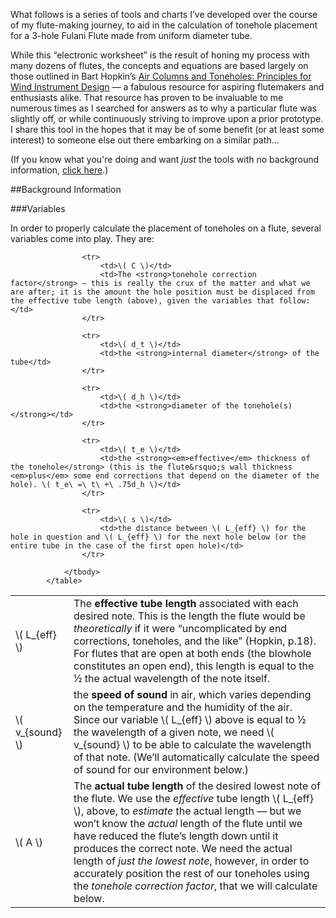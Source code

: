What follows is a series of tools and charts I’ve developed over the course of my flute-making journey, to aid in the calculation of tonehole placement for a 3-hole Fulani Flute made from uniform diameter tube. 

While this “electronic worksheet” is the result of honing my process with many dozens of flutes, the concepts and equations are based largely on those outlined in Bart Hopkin’s [Air Columns and Toneholes: Principles for Wind Instrument Design][1] — a fabulous resource for aspiring flutemakers and enthusiasts alike. That resource has proven to be invaluable to me numerous times as I searched for answers as to why a particular flute was slightly off, or while continuously striving to improve upon a prior prototype. I share this tool in the hopes that it may be of some benefit (or at least some interest) to someone else out there embarking on a similar path...

(If you know what you're doing and want _just_ the tools with no background information, [click here][2].)

[1]:http://windworld.com/products-page/books-cds/air-columns-and-toneholes-principles-for-wind-instrument-design/
[2]:flute-calc

##Background Information

###Variables

In order to properly calculate the placement of toneholes on a flute, several variables come into play. They are:

<table class="table table-striped">
				<tbody>
					<tr>
						<td>\( L_{eff} \)</td>
						<td>The <strong>effective tube length</strong> associated with each desired note. This is the length the flute would be <em>theoretically</em> if it were &ldquo;uncomplicated by end corrections, toneholes, and the like&rdquo; (Hopkin, p.18). For flutes that are open at both ends (the blowhole constitutes an open end), this length is equal to the ½ the actual wavelength of the note itself.</td>
					</tr>
					<tr>
						<td>\( v_{sound} \)</td>
						<td>the <strong>speed of sound</strong> in air, which varies depending on the temperature and the humidity of the air. Since our variable \( L_{eff} \) above is equal to ½ the wavelength of a given note, we need \( v_{sound} \) to be able to calculate the wavelength of that note. (We&rsquo;ll automatically calculate the speed of sound for our environment below.)</td>
					</tr>
					<tr>
						<td>\( A \)</td>
						<td>The <strong>actual tube length</strong> of the desired lowest note of the flute. We use the <em>effective</em> tube length \( L_{eff} \), above, to <em>estimate</em> the actual length — but we won&rsquo;t know the <em>actual</em> length of the flute until we have reduced the flute&rsquo;s length down until it produces the correct note. We need the actual length of <em>just the lowest note</em>, however, in order to accurately position the rest of our toneholes using the <em>tonehole correction factor</em>, that we will calculate below.</td>
					</tr>
					
					<tr>
						<td>\( C \)</td>
						<td>The <strong>tonehole correction factor</strong> — this is really the crux of the matter and what we are after; it is the amount the hole position must be displaced from the effective tube length (above), given the variables that follow:</td>
					</tr>
					
					<tr>
						<td>\( d_t \)</td>
						<td>the <strong>internal diameter</strong> of the tube</td>
					</tr>
					
					<tr>
						<td>\( d_h \)</td>
						<td>the <strong>diameter of the tonehole(s)</strong></td>
					</tr>
					
					<tr>
						<td>\( t_e \)</td>
						<td>the <strong><em>effective</em> thickness of the tonehole</strong> (this is the flute&rsquo;s wall thickness <em>plus</em> some end corrections that depend on the diameter of the hole). \( t_e\ =\ t\ +\ .75d_h \)</td>
					</tr>
					
					<tr>
						<td>\( s \)</td>
						<td>the distance between \( L_{eff} \) for the hole in question and \( L_{eff} \) for the next hole below (or the entire tube in the case of the first open hole)</td>
					</tr>
					
				</tbody>
			</table>
